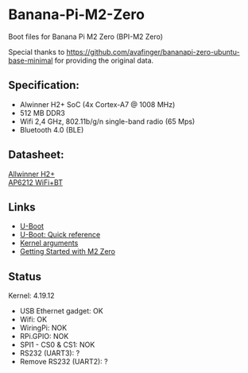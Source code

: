 # Banana-Pi-M2-Zero
Boot files for  Banana Pi M2 Zero (BPI-M2 Zero)


Special thanks to https://github.com/avafinger/bananapi-zero-ubuntu-base-minimal for providing the original data.

## Specification:

* Alwinner H2+ SoC (4x Cortex-A7 @ 1008 MHz)
* 512 MB DDR3
* Wifi 2,4 GHz, 802.11b/g/n single-band radio (65 Mps)
* Bluetooth 4.0 (BLE)

## Datasheet:

[Allwinner H2+](http://wiki.friendlyarm.com/wiki/images/0/08/Allwinner_H2%2B_Datasheet_V1.2.pdf)  
[AP6212 WiFi+BT](http://wiki.friendlyarm.com/wiki/images/5/57/AP6212_V1.1_09022014.pdf)  

## Links

* [U-Boot](https://linux-sunxi.org/U-Boot)
* [U-Boot: Quick reference](https://mediawiki.compulab.com/index.php/U-Boot:_Quick_reference)
* [Kernel arguments](https://linux-sunxi.org/Kernel_arguments)
* [Getting Started with M2 Zero](http://wiki.banana-pi.org/Getting_Started_with_M2_Zero)


## Status

Kernel: 4.19.12  
* USB Ethernet gadget: OK
* Wifi: OK
* WiringPi: NOK
* RPi.GPIO: NOK
* SPI1 - CS0 & CS1: NOK
* RS232 (UART3): ?
* Remove RS232 (UART2): ?

